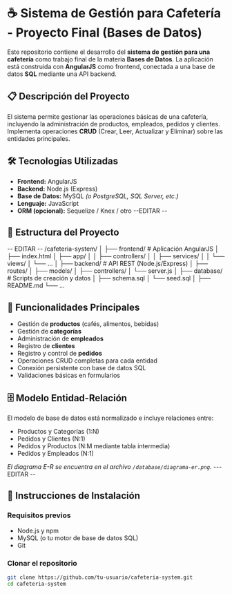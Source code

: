 # ☕ Sistema de Gestión para Cafetería - Proyecto Final (Bases de Datos)

Este repositorio contiene el desarrollo del **sistema de gestión para una cafetería** como trabajo final de la materia **Bases de Datos**. La aplicación está construida con **AngularJS** como frontend, conectada a una base de datos **SQL** mediante una API backend.

## 📋 Descripción del Proyecto

El sistema permite gestionar las operaciones básicas de una cafetería, incluyendo la administración de productos, empleados, pedidos y clientes. Implementa operaciones **CRUD** (Crear, Leer, Actualizar y Eliminar) sobre las entidades principales.

## 🛠️ Tecnologías Utilizadas

- **Frontend:** AngularJS
- **Backend:** Node.js (Express)
- **Base de Datos:** MySQL *(o PostgreSQL, SQL Server, etc.)*
- **Lenguaje:** JavaScript
- **ORM (opcional):** Sequelize / Knex / otro --EDITAR --

## 📁 Estructura del Proyecto
-- EDITAR --
/cafeteria-system/
│
├── frontend/ # Aplicación AngularJS
│ ├── index.html
│ ├── app/
│ │ ├── controllers/
│ │ ├── services/
│ │ └── views/
│ └── ...
│
├── backend/ # API REST (Node.js/Express)
│ ├── routes/
│ ├── models/
│ ├── controllers/
│ └── server.js
│
├── database/ # Scripts de creación y datos
│ ├── schema.sql
│ └── seed.sql
│
├── README.md
└── ...


## 🔑 Funcionalidades Principales

- Gestión de **productos** (cafés, alimentos, bebidas)
- Gestión de **categorías**
- Administración de **empleados**
- Registro de **clientes**
- Registro y control de **pedidos**
- Operaciones CRUD completas para cada entidad
- Conexión persistente con base de datos SQL
- Validaciones básicas en formularios

## 🗄️ Modelo Entidad-Relación

El modelo de base de datos está normalizado e incluye relaciones entre:

- Productos y Categorías (1:N)
- Pedidos y Clientes (N:1)
- Pedidos y Productos (N:M mediante tabla intermedia)
- Pedidos y Empleados (N:1)

*El diagrama E-R se encuentra en el archivo `/database/diagrama-er.png`.* --- EDITAR --

## 🚀 Instrucciones de Instalación

### Requisitos previos

- Node.js y npm
- MySQL (o tu motor de base de datos SQL)
- Git

### Clonar el repositorio

```bash
git clone https://github.com/tu-usuario/cafeteria-system.git
cd cafeteria-system



